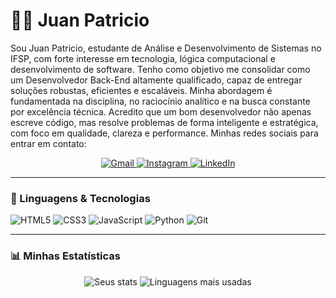 # 👨‍💻 Juan Patricio

Sou Juan Patricio, estudante de Análise e Desenvolvimento de Sistemas no IFSP, com forte interesse em tecnologia, lógica computacional e desenvolvimento de software. Tenho como objetivo me consolidar como um Desenvolvedor Back-End altamente qualificado, capaz de entregar soluções robustas, eficientes e escaláveis.
Minha abordagem é fundamentada na disciplina, no raciocínio analítico e na busca constante por excelência técnica. Acredito que um bom desenvolvedor não apenas escreve código, mas resolve problemas de forma inteligente e estratégica, com foco em qualidade, clareza e performance. Minhas redes sociais para entrar em contato: 

<p align="center">
  <a href="mailto:juanpatriciodasilvaborges1@gmail.com">
    <img src="https://img.shields.io/badge/Gmail-D14836?style=for-the-badge&logo=gmail&logoColor=white" alt="Gmail">
  </a>
  <a href="https://www.instagram.com/juan_ppatricio/" target="_blank">
    <img src="https://img.shields.io/badge/Instagram-E4405F?style=for-the-badge&logo=instagram&logoColor=white" alt="Instagram">
  </a>
  <a href="https://www.linkedin.com/in/juan-patricio-da-silva-borges-2171a5353/" target="_blank">
    <img src="https://img.shields.io/badge/LinkedIn-0077B5?style=for-the-badge&logo=linkedin&logoColor=white" alt="LinkedIn">
  </a>
</p>

---

### 🧩 Linguagens & Tecnologias

<p align="left">
  <img src="https://img.shields.io/badge/HTML5-E34F26?style=for-the-badge&logo=html5&logoColor=white" alt="HTML5">
  <img src="https://img.shields.io/badge/CSS3-1572B6?style=for-the-badge&logo=css3&logoColor=white" alt="CSS3">
  <img src="https://img.shields.io/badge/JavaScript-F7DF1E?style=for-the-badge&logo=javascript&logoColor=black" alt="JavaScript">
  <img src="https://img.shields.io/badge/Python-3776AB?style=for-the-badge&logo=python&logoColor=white" alt="Python">
  <img src="https://img.shields.io/badge/Git-F05032?style=for-the-badge&logo=git&logoColor=white" alt="Git">
</p>

---

### 📊 Minhas Estatísticas

<p align="center">
  <img src="https://github-readme-stats.vercel.app/api?username=JuanMest&show_icons=true&theme=midnight-purple" alt="Seus stats">
  <img src="https://github-readme-stats.vercel.app/api/top-langs/?username=JuanMest&layout=compact&theme=midnight-purple" alt="Linguagens mais usadas">
</p>

